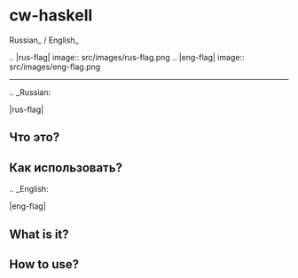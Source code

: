 cw-haskell
==========

Russian_ / English_

.. |rus-flag| image:: src/images/rus-flag.png
.. |eng-flag| image:: src/images/eng-flag.png

----------



.. _Russian:

|rus-flag|

Что это?
--------

Как использовать?
-----------------




.. _English:


|eng-flag|

What is it?
-----------

How to use?
-----------
